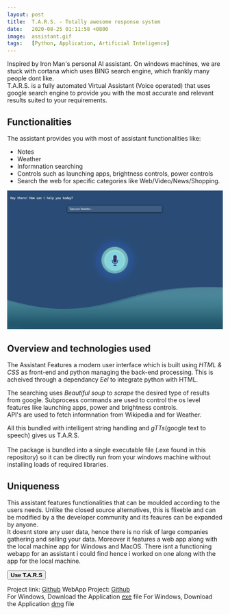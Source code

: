 ```yaml
---
layout: post
title:  T.A.R.S. - Totally awesome response system
date:   2020-08-25 01:11:58 +0800
image:  assistant.gif
tags:   [Python, Application, Artificial Inteligence]
---
```

Inspired by Iron Man's personal AI assistant.
On windows machines, we are stuck with cortana which uses BING search engine, which frankly many people dont like.<br>
T.A.R.S. is a fully automated Virtual Assistant (Voice operated) that uses google search engine to provide you with the most accurate and relevant results suited to your requirements.<br>


## Functionalities 
The assistant provides you with most of assistant functionalities like: 
* Notes
* Weather
* Informnation searching
* Controls such as launching apps, brightness controls, power controls
* Search the web for specific categories like Web/Video/News/Shopping.<br>

![alt text](https://github.com/sharma-anubhav/T.A.R.S./blob/master/T.A.R.png)

## Overview and technologies used
The Assistant Features a modern user interface which is built using *HTML & CSS* as front-end and python managing the back-end processing. This is acheived through a dependancy *Eel* to integrate python with HTML.<br>

The searching uses *Beautiful soup* to *scrape* the desired type of results from google. Subprocess commands are used to control the os level features like launching apps, power and brightness controls.<br>
API's are used to fetch informnation from Wikipedia and for Weather.
<br>

All this bundled with intelligent string handling and *gTTs*(google text to speech) gives us T.A.R.S.<br>
<br>
The package is bundled into a single executable file (.exe found in this repository) so it can be directly run from your windows machine without installing loads of required libraries.

## Uniqueness
This assistant features functionalities that can be moulded according to the users needs. Unlike the closed source alternatives, this is flixeble and can be modified by a the developer community and its feaures can be expanded by anyone.<br> It doesnt store any user data, hence there is no risk of large companies gathering and selling your data. Moreover it features a web app along with the local machine app for Windows and MacOS. There isnt a functioning webapp for an assistant i could find hence i worked on one along with the app for the local machine. <br>

<button class="button3" style="vertical-align:middle" onclick="location.href='https://anubhavs.pythonanywhere.com/';"> <span><b>Use T.A.R.S</b></span></button>

Project link: <a href="https://github.com/sharma-anubhav/T.A.R.S.">Github</a>
WebApp Project: <a href="https://github.com/sharma-anubhav/DS3">Github</a>
<br>
For Windows, Download the Application <a href="https://github.com/sharma-anubhav/T.A.R.S./raw/master/V-1.0/Jarvis.exe">exe</a> file
For Windows, Download the Application <a href="https://github.com/sharma-anubhav/DS3">dmg</a> file

